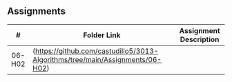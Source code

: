 

## Assignments

|  #  | Folder Link | Assignment Description |
| :-: | ----------- | ---------------------- |
|  06-H02  |   (https://github.com/castudillo5/3013-Algorithms/tree/main/Assignments/06-H02) |  |

